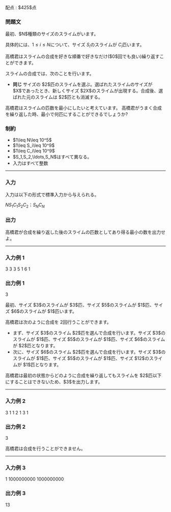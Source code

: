 
<div>

<span>

<span>

<p>
配点 : $425$点
</p>

<div>

<section>

### **問題文**

<p>
最初、$N$種類のサイズのスライムがいます。

具体的には、$1\leq i\leq N$について、サイズ $S_i$のスライムが $C_i$匹います。
</p>

<p>
高橋君はスライムの合成を好きな順番で好きなだけ($0$回でも良い)繰り返すことができます。

スライムの合成では、次のことを行います。
</p>

<ul>

<li>

<strong>
同じ
</strong>
サイズの $2$匹のスライムを選ぶ。選ばれたスライムのサイズが $X$であったとき、新しくサイズ $2X$のスライムが出現する。合成後、選ばれた元のスライムは $2$匹とも消滅する。
</li>

</ul>

<p>
高橋君はスライムの匹数を最小にしたいと考えています。
高橋君がうまく合成を繰り返した時、最小で何匹にすることができるでしょうか?
</p>

</section>

</div>

<div>

<section>

### **制約**

<ul>

<li>
$1\leq N\leq 10^5$
</li>

<li>
$1\leq S_i\leq 10^9$
</li>

<li>
$1\leq C_i\leq 10^9$
</li>

<li>
$S_1,S_2,\ldots,S_N$はすべて異なる。
</li>

<li>
入力はすべて整数
</li>

</ul>

</section>

</div>

---

<div>

<div>

<section>

### **入力**

<p>
入力は以下の形式で標準入力から与えられる。
</p>

<div>

$N$$S_1$$C_1$$S_2$$C_2$$\vdots$$S_N$$C_N$
</div>

</section>

</div>

<div>

<section>

### **出力**

<p>
高橋君が合成を繰り返した後のスライムの匹数としてあり得る最小の数を出力せよ。
</p>

</section>

</div>

</div>

---

<div>

<section>

### **入力例 1**

<div>

3
3 3
5 1
6 1

</div>

</section>

</div>

<div>

<section>

### **出力例 1**

<div>

3

</div>

<p>
最初、サイズ $3$のスライムが $3$匹、サイズ $5$のスライムが $1$匹、サイズ $6$のスライムが $1$匹います。

高橋君は次のように合成を $2$回行うことができます。
</p>

<ul>

<li>
まず、サイズ $3$のスライム $2$匹を選んで合成を行います。サイズ $3$のスライムが $1$匹、サイズ $5$のスライムが $1$匹、サイズ $6$のスライムが $2$匹となります。
</li>

<li>
次に、サイズ $6$のスライム $2$匹を選んで合成を行います。サイズ $3$のスライムが $1$匹、サイズ $5$のスライムが $1$匹、サイズ $12$のスライムが $1$匹となります。
</li>

</ul>

<p>
高橋君は最初の状態からどのように合成を繰り返してもスライムを $2$匹以下にすることはできないため、$3$を出力します。
</p>

</section>

</div>

---

<div>

<section>

### **入力例 2**

<div>

3
1 1
2 1
3 1

</div>

</section>

</div>

<div>

<section>

### **出力例 2**

<div>

3

</div>

<p>
高橋君は合成を行うことができません。
</p>

</section>

</div>

---

<div>

<section>

### **入力例 3**

<div>

1
1000000000 1000000000

</div>

</section>

</div>

<div>

<section>

### **出力例 3**

<div>

13

</div>

</section>

</div>

</span>

</span>

</div>
